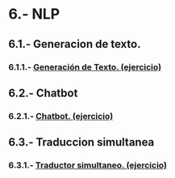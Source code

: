 # 6.- NLP

## 6.1.- Generacion de texto.

  ### 6.1.1.- [Generación de Texto. (ejercicio)](https://colab.research.google.com/drive/1NMOJkdvRD2g-pGCTKWzOed2dhN85f7Tc)

## 6.2.- Chatbot

  ### 6.2.1.- [Chatbot. (ejercicio)](https://colab.research.google.com/drive/1-L4wXKjjA2wvF7UgFYlSBSINDQBtqjk4)

## 6.3.- Traduccion simultanea

  ### 6.3.1.- [Traductor simultaneo. (ejercicio)](https://colab.research.google.com/drive/17EhfH7xi9YLRfvhqN_KNnQRsn-Ud_ifQ)


